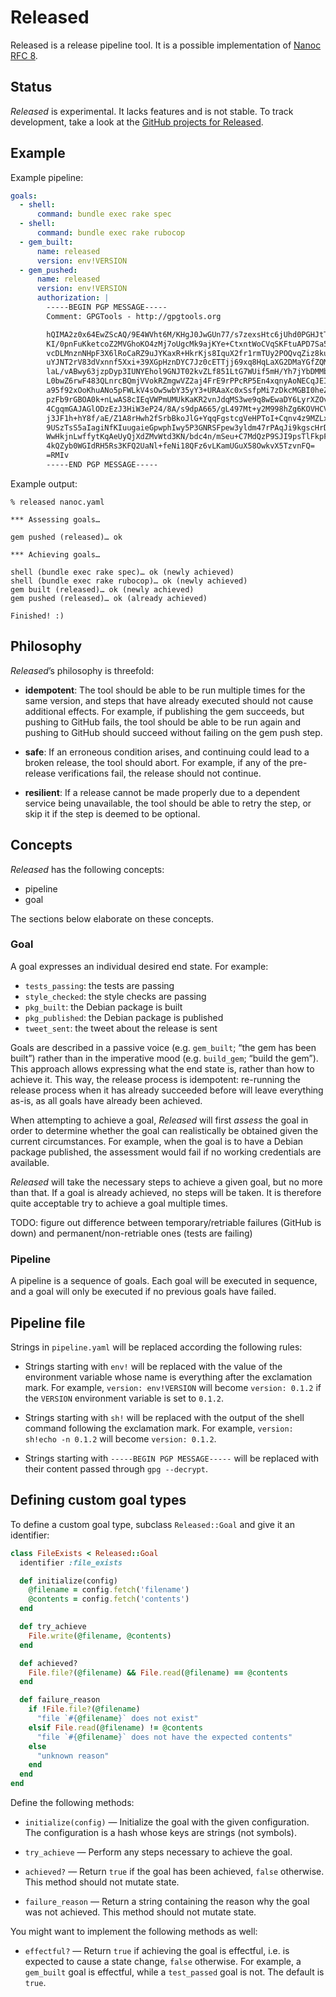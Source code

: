 # Released

Released is a release pipeline tool. It is a possible implementation of [Nanoc RFC 8](https://github.com/nanoc/rfcs/pull/8).

## Status

_Released_ is experimental. It lacks features and is not stable. To track development, take a look at the [GitHub projects for Released](https://github.com/ddfreyne/released/projects).

## Example

Example pipeline:

```yaml
goals:
  - shell:
      command: bundle exec rake spec
  - shell:
      command: bundle exec rake rubocop
  - gem_built:
      name: released
      version: env!VERSION
  - gem_pushed:
      name: released
      version: env!VERSION
      authorization: |
        -----BEGIN PGP MESSAGE-----
        Comment: GPGTools - http://gpgtools.org

        hQIMA2z0x64EwZScAQ/9E4WVht6M/KHgJ0JwGUn77/s7zexsHtc6jUhd0PGHJtTp
        KI/0pnFuKketcoZ2MVGhoKO4zMj7oUgcMk9ajKYe+CtxntWoCVqSKFtuAPD7Sa59
        vcDLMnznNHpF3X6lRoCaRZ9uJYKaxR+HkrKjs8IquX2fr1rmTUy2POQvqZiz8kur
        uYJNT2rV83dVxnnf5Xxi+39XGpHznDYC7Jz0cETTjj69xq8HqLaXG2DMaYGfZQMX
        laL/vABwy63jzpDyp3IUNYEhol9GNJT02kvZLf851LtG7WUif5mH/Yh7jYbDMMbE
        L0bwZ6rwF483QLnrcBQmjVVokRZmgwVZ2aj4FrE9rPPcRP5En4xqnyAoNECqJEIw
        a95f92xOoKhuANo5pFWLkV4sOw5wbY35yY3+URAaXc0xSsfpMi7zDkcMGBI0heZn
        pzFb9rGBOA0k+nLwAS8cIEqVWPmUMUkKaKR2vnJdqMS3we9q8wEwaDY6LyrXZOv9
        4CgqmGAJAGlODzEzJ3HiW3eP24/8A/s9dpA665/gL497Mt+y2M998hZg6KOVHCVV
        j3JF1h+hY8f/aE/Z1A8rHwh2fSrbBkoJlG+YqqFgstcgVeHPToI+Cqnv4z9MZLxR
        9USzTsS5aIagiNfKIuugaieGpwphIwy5P3GNRSFpew3yldm47rPAqJi9kgscHrDS
        WwHkjnLwffytKqAeUyQjXdZMvWtd3KN/bdc4n/mSeu+C7MdQzP9SJI9psTlFkpFk
        4kQZyb0WGIdRH5Rs3KFQ2UaNl+feNi18QFz6vLKamUGuX58OwkvX5TzvnFQ=
        =RMIv
        -----END PGP MESSAGE-----
```

Example output:

```
% released nanoc.yaml
```

```
*** Assessing goals…

gem pushed (released)… ok

*** Achieving goals…

shell (bundle exec rake spec)… ok (newly achieved)
shell (bundle exec rake rubocop)… ok (newly achieved)
gem built (released)… ok (newly achieved)
gem pushed (released)… ok (already achieved)

Finished! :)
```

## Philosophy

_Released_’s philosophy is threefold:

* **idempotent**: The tool should be able to be run multiple times for the same version, and steps that have already executed should not cause additional effects. For example, if publishing the gem succeeds, but pushing to GitHub fails, the tool should be able to be run again and pushing to GitHub should succeed without failing on the gem push step.

* **safe**: If an erroneous condition arises, and continuing could lead to a broken release, the tool should abort. For example, if any of the pre-release verifications fail, the release should not continue.

* **resilient**: If a release cannot be made properly due to a dependent service being unavailable, the tool should be able to retry the step, or skip it if the step is deemed to be optional.

## Concepts

_Released_ has the following concepts:

* pipeline
* goal

The sections below elaborate on these concepts.

### Goal

A goal expresses an individual desired end state. For example:

* `tests_passing`: the tests are passing
* `style_checked`: the style checks are passing
* `pkg_built`: the Debian package is built
* `pkg_published`: the Debian package is published
* `tweet_sent`: the tweet about the release is sent

Goals are described in a passive voice (e.g. `gem_built`; “the gem has been built”) rather than in the imperative mood (e.g. `build_gem`; “build the gem”). This approach allows expressing what the end state is, rather than how to achieve it. This way, the release process is idempotent: re-running the release process when it has already succeeded before will leave everything as-is, as all goals have already been achieved.

When attempting to achieve a goal, _Released_ will first _assess_ the goal in order to determine whether the goal can realistically be obtained given the current circumstances. For example, when the goal is to have a Debian package published, the assessment would fail if no working credentials are available.

_Released_ will take the necessary steps to achieve a given goal, but no more than that. If a goal is already achieved, no steps will be taken. It is therefore quite acceptable try to achieve a goal multiple times.

TODO: figure out difference between temporary/retriable failures (GitHub is down) and permanent/non-retriable ones (tests are failing)

### Pipeline

A pipeline is a sequence of goals. Each goal will be executed in sequence, and a goal will only be executed if no previous goals have failed.

## Pipeline file

Strings in `pipeline.yaml` will be replaced according the following rules:

* Strings starting with `env!` will be replaced with the value of the environment variable whose name is everything after the exclamation mark. For example, `version: env!VERSION` will become `version: 0.1.2` if the `VERSION` environment variable is set to `0.1.2`.

* Strings starting with `sh!` will be replaced with the output of the shell command following the exclamation mark. For example, `version: sh!echo -n 0.1.2` will become `version: 0.1.2`.

* Strings starting with `-----BEGIN PGP MESSAGE-----` will be replaced with their content passed through `gpg --decrypt`.

## Defining custom goal types

To define a custom goal type, subclass `Released::Goal` and give it an identifier:

```ruby
class FileExists < Released::Goal
  identifier :file_exists

  def initialize(config)
    @filename = config.fetch('filename')
    @contents = config.fetch('contents')
  end

  def try_achieve
    File.write(@filename, @contents)
  end

  def achieved?
    File.file?(@filename) && File.read(@filename) == @contents
  end

  def failure_reason
    if !File.file?(@filename)
      "file `#{@filename}` does not exist"
    elsif File.read(@filename) != @contents
      "file `#{@filename}` does not have the expected contents"
    else
      "unknown reason"
    end
  end
end
```

Define the following methods:

* `initialize(config)` — Initialize the goal with the given configuration. The configuration is a hash whose keys are strings (not symbols).

* `try_achieve` — Perform any steps necessary to achieve the goal.

* `achieved?` — Return `true` if the goal has been achieved, `false` otherwise. This method should not mutate state.

* `failure_reason` — Return a string containing the reason why the goal was not achieved. This method should not mutate state.

You might want to implement the following methods as well:

* `effectful?` — Return `true` if achieving the goal is effectful, i.e. is expected to cause a state change, `false` otherwise. For example, a `gem_built` goal is effectful, while a `test_passed` goal is not. The default is `true`.
